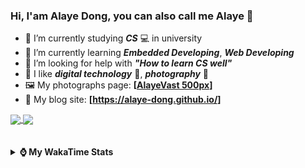 ### Hi, **I'am Alaye Dong**, you can also call me **Alaye** 👋

- 📖 I’m currently studying ***CS*** 💻 in university
- 🌱 I’m currently learning ***Embedded Developing***, ***Web Developing***
- 🤔 I’m looking for help with ***"How to learn CS well"***
- 🤩 I like ***digital technology*** 📱, ***photography*** 📸
- 🖼️ My photographs page: **[[AlayeVast 500px](https://500px.com.cn/AlayeVast)]**
- 📰 My blog site: **[https://alaye-dong.github.io/]**

<!--
[![Alaye's GitHub stats](https://github-readme-stats.vercel.app/api?username=Alaye-Dong&custom_title=Alaye%20Dong`s%20GitHub%20stats&show_icons=true&rank_icon=percentile&theme=transparent&include_all_commits=true&count_private=true)](https://github.com/anuraghazra/github-readme-stats) 
[![Top Langs](https://github-readme-stats.vercel.app/api/top-langs/?username=Alaye-Dong\&layout=compact&theme=transparent)](https://github.com/anuraghazra/github-readme-stats)
-->
<a href="https://github.com/anuraghazra/github-readme-stats">
  <img height=200 align="center" src="https://github-readme-stats.vercel.app/api?username=Alaye-Dong&custom_title=Alaye%20Dong`s%20GitHub%20stats&show_icons=true&rank_icon=percentile&theme=transparent&include_all_commits=true&count_private=true" />
</a>
<a href="https://github.com/anuraghazra/convoychat">
  <img height=200 align="center" src="https://github-readme-stats.vercel.app/api/top-langs/?username=Alaye-Dong&layout=compact&theme=transparent&include_all_commits=true&count_private=true&langs_count=8&card_width=300" />
</a>

<br />
<br />

<div style="display:none"> 
  <img src="https://visitor-badge.laobi.icu/badge?page_id=Alaye-Dong.Alaye-Dong"/>
</div>
<br />

<details>	
  <summary><b> ⌚ My WakaTime Stats </b></summary>

<br />

<!--START_SECTION:waka-->
![Code Time](http://img.shields.io/badge/Code%20Time-357%20hrs%203%20mins-blue)

![Profile Views](http://img.shields.io/badge/Profile%20Views-0-blue)

![Lines of code](https://img.shields.io/badge/From%20Hello%20World%20I%27ve%20Written-895.7%20thousand%20lines%20of%20code-blue)

**🐱 My GitHub Data** 

> 📦 147.0 kB Used in GitHub's Storage 
 > 
> 🚫 Not Opted to Hire
 > 
> 📜 21 Public Repositories 
 > 
> 🔑 4 Private Repositories 
 > 
**I'm a Night 🦉** 

```text
🌞 Morning                82 commits          ██░░░░░░░░░░░░░░░░░░░░░░░   06.41 % 
🌆 Daytime                408 commits         ████████░░░░░░░░░░░░░░░░░   31.87 % 
🌃 Evening                519 commits         ██████████░░░░░░░░░░░░░░░   40.55 % 
🌙 Night                  271 commits         █████░░░░░░░░░░░░░░░░░░░░   21.17 % 
```
📅 **I'm Most Productive on Sunday** 

```text
Monday                   215 commits         ████░░░░░░░░░░░░░░░░░░░░░   16.80 % 
Tuesday                  154 commits         ███░░░░░░░░░░░░░░░░░░░░░░   12.03 % 
Wednesday                141 commits         ███░░░░░░░░░░░░░░░░░░░░░░   11.02 % 
Thursday                 209 commits         ████░░░░░░░░░░░░░░░░░░░░░   16.33 % 
Friday                   180 commits         ████░░░░░░░░░░░░░░░░░░░░░   14.06 % 
Saturday                 151 commits         ███░░░░░░░░░░░░░░░░░░░░░░   11.80 % 
Sunday                   230 commits         ████░░░░░░░░░░░░░░░░░░░░░   17.97 % 
```


📊 **This Week I Spent My Time On** 

```text
💬 Programming Languages: 
Markdown                 1 hr 51 mins        ███████░░░░░░░░░░░░░░░░░░   27.82 % 
JavaScript               1 hr 20 mins        █████░░░░░░░░░░░░░░░░░░░░   20.23 % 
JSON                     1 hr 19 mins        █████░░░░░░░░░░░░░░░░░░░░   19.85 % 
Python                   1 hr 6 mins         ████░░░░░░░░░░░░░░░░░░░░░   16.56 % 
TypeScript               37 mins             ██░░░░░░░░░░░░░░░░░░░░░░░   09.42 % 

🔥 Editors: 
VS Code                  5 hrs 48 mins       ██████████████████████░░░   87.20 % 
Obsidian                 51 mins             ███░░░░░░░░░░░░░░░░░░░░░░   12.80 % 

🐱‍💻 Projects: 
blog-vitepress-curve     1 hr 50 mins        ███████░░░░░░░░░░░░░░░░░░   27.60 % 
nolebase                 1 hr 22 mins        █████░░░░░░░░░░░░░░░░░░░░   20.71 % 
Python_Study             1 hr 6 mins         ████░░░░░░░░░░░░░░░░░░░░░   16.60 % 
blog-astro-fuwari        1 hr                ████░░░░░░░░░░░░░░░░░░░░░   15.22 % 
alaye-dong.github.io     52 mins             ███░░░░░░░░░░░░░░░░░░░░░░   13.10 % 
```

**I Mostly Code in C** 

```text
JavaScript               4 repos             ███░░░░░░░░░░░░░░░░░░░░░░   13.79 % 
C++                      3 repos             ███░░░░░░░░░░░░░░░░░░░░░░   10.34 % 
Java                     2 repos             ██░░░░░░░░░░░░░░░░░░░░░░░   06.90 % 
Astro                    1 repo              █░░░░░░░░░░░░░░░░░░░░░░░░   03.45 % 
CSS                      1 repo              █░░░░░░░░░░░░░░░░░░░░░░░░   03.45 % 
```



**Timeline**

![Lines of Code chart](https://raw.githubusercontent.com/Alaye-Dong/Alaye-Dong/main/assets/bar_graph.png)


 Last Updated on 17/01/2025 18:43:35 UTC
<!--END_SECTION:waka-->

</details>
